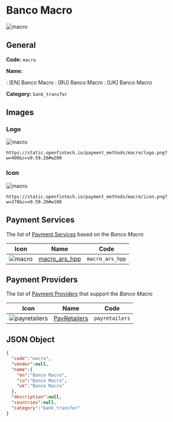 
# Banco Macro 
![macro](https://static.openfintech.io/payment_methods/macro/logo.png?w=400&c=v0.59.26#w200)  

## General 
**Code:** `macro` 
 
**Name:** 
 
:	[EN] Banco Macro 
:	[RU] Banco Macro 
:	[UK] Banco Macro 
 
**Category:** `bank_transfer` 
 

## Images 

### Logo 
![macro](https://static.openfintech.io/payment_methods/macro/logo.png?w=400&c=v0.59.26#w200)  

```
https://static.openfintech.io/payment_methods/macro/logo.png?w=400&c=v0.59.26#w200
```  

### Icon 
![macro](https://static.openfintech.io/payment_methods/macro/icon.png?w=278&c=v0.59.26#w100)  

```
https://static.openfintech.io/payment_methods/macro/icon.png?w=278&c=v0.59.26#w100
```  

## Payment Services 
 
The list of [Payment Services](/payment-services/) based on the _Banco Macro_ 

|Icon|Name|Code| 
|:---:|:---:|:---:| 
|![macro](https://static.openfintech.io/payment_methods/macro/icon.png?w=278&c=v0.59.26#w100) |[macro_ars_hpp](/payment-services/macro_ars_hpp/)|`macro_ars_hpp`| 
 

## Payment Providers 
 
The list of [Payment Providers](/payment-providers/) that support the _Banco Macro_ 

|Icon|Name|Code| 
|:---:|:---:|:---:| 
|![payretailers](https://static.openfintech.io/payment_providers/payretailers/icon.svg?w=278&c=v0.59.26#w100) |[PayRetailers](/payment-providers/payretailers/)|`payretailers`| 
 

## JSON Object 

```json
{
  "code":"macro",
  "vendor":null,
  "name":{
    "en":"Banco Macro",
    "ru":"Banco Macro",
    "uk":"Banco Macro"
  },
  "description":null,
  "countries":null,
  "category":"bank_transfer"
}
```  
